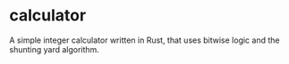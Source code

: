 # calculator
A simple integer calculator written in Rust, that uses bitwise logic and the shunting yard algorithm.
